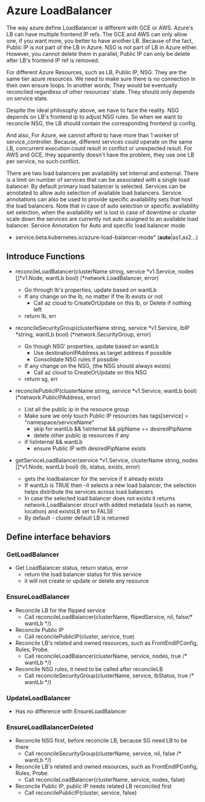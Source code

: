 # Azure LoadBalancer

The way azure define LoadBalancer is different with GCE or AWS. Azure's LB can have multiple frontend IP refs. The GCE and AWS can only allow one, if you want more, you better to have another LB. Because of the fact, Public IP is not part of the LB in Azure. NSG is not part of LB in Azure either. However, you cannot delete them in parallel, Public IP can only be delete after LB's frontend IP ref is removed. 

For different Azure Resources, such as LB, Public IP, NSG. They are the same tier azure resources. We need to make sure there is no connection in their own ensure loops. In another words, They would be eventually reconciled regardless of other resources' state. They should only depends on service state.

Despite the ideal philosophy above, we have to face the reality. NSG depends on LB's frontend ip to adjust NSG rules. So when we want to reconcile NSG, the LB should contain the corresponding frontend ip config.

And also, For Azure, we cannot afford to have more than 1 worker of service_controller. Because, different services could operate on the same LB, concurrent execution could result in conflict or unexpected result. For AWS and GCE, they apparently doesn't have the problem, they use one LB per service, no such conflict.

There are two load balancers per availability set internal and external. There is a limit on number of services that can be associated with a single load balancer.
By default primary load balancer is selected. Services can be annotated to allow auto selection of available load balancers. Service annotations can also be used to provide specific availability sets that host the load balancers. Note that in case of auto selection or specific availability set selection, when the availability set is lost in case of downtime or cluster scale down the services are currently not auto assigned to an available load balancer.
Service Annotation for Auto and specific load balancer mode

- service.beta.kubernetes.io/azure-load-balancer-mode" (__auto__|as1,as2...)

## Introduce Functions

- reconcileLoadBalancer(clusterName string, service *v1.Service, nodes []*v1.Node, wantLb bool) (*network.LoadBalancer, error)
  - Go through lb's properties, update based on wantLb
  - If any change on the lb, no matter if the lb exists or not
    - Call az cloud to CreateOrUpdate on this lb, or Delete if nothing left
  - return lb, err

- reconcileSecurityGroup(clusterName string, service *v1.Service, lbIP *string, wantLb bool) (*network.SecurityGroup, error)
  - Go though NSG' properties, update based on wantLb
    - Use destinationIPAddress as target address if possible
    - Consolidate NSG rules if possible
  - If any change on the NSG, (the NSG should always exists)
    - Call az cloud to CreateOrUpdate on this NSG
  - return sg, err

- reconcilePublicIP(clusterName string, service *v1.Service, wantLb bool) (*network.PublicIPAddress, error)
  - List all the public ip in the resource group
  - Make sure we only touch Public IP resources has tags[service] = "namespace/serviceName"
    - skip for wantLb && !isInternal && pipName == desiredPipName
    - delete other public ip resources if any
  - if !isInternal && wantLb 
    - ensure Public IP with desiredPipName exists

- getServiceLoadBalancer(service *v1.Service, clusterName string, nodes []*v1.Node, wantLb bool) (lb, status, exists, error)
  - gets the loadbalancer for the service if it already exists
  - If wantLb is TRUE then -it selects a new load balancer, the selection helps distribute the services across load balancers
  - In case the selected load balancer does not exists it returns network.LoadBalancer struct with added metadata (such as name, location) and existsLB set to FALSE 
  - By default - cluster default LB is returned

## Define interface behaviors

### GetLoadBalancer

- Get LoadBalancer status, return status, error
  - return the load balancer status for this service
  - it will not create or update or delete any resource

### EnsureLoadBalancer

- Reconcile LB for the flipped service
  - Call reconcileLoadBalancer(clusterName, flipedService, nil, false/* wantLb */)
- Reconcile Public IP
  - Call reconcilePublicIP(cluster, service, true)
- Reconcile LB's related and owned resources, such as FrontEndIPConfig, Rules, Probe.
  - Call reconcileLoadBalancer(clusterName, service, nodes, true /* wantLb */)
- Reconcile NSG rules, it need to be called after reconcileLB
  - Call reconcileSecurityGroup(clusterName, service, lbStatus, true /* wantLb */)

### UpdateLoadBalancer

- Has no difference with EnsureLoadBalancer

### EnsureLoadBalancerDeleted

- Reconcile NSG first, before reconcile LB, because SG need LB to be there
  - Call reconcileSecurityGroup(clusterName, service, nil, false /* wantLb */)
- Reconcile LB's related and owned resources, such as FrontEndIPConfig, Rules, Probe.
  - Call reconcileLoadBalancer(clusterName, service, nodes, false)
- Reconcile Public IP, public IP needs related LB reconciled first
  - Call reconcilePublicIP(cluster, service, false)
